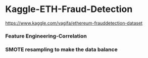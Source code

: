 # Kaggle-ETH-Fraud-Detection
https://www.kaggle.com/vagifa/ethereum-frauddetection-dataset
### Feature Engineering-Correlation  
### SMOTE resampling to make the data balance
